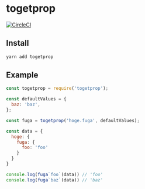# togetprop

[![CircleCI](https://circleci.com/gh/nju33/togetprop.svg?style=svg)](https://circleci.com/gh/nju33/togetprop)

## Install

```bash
yarn add togetprop
```

## Example

```javascript
const togetprop = require('togetprop');

const defaultValues = {
  baz: 'baz',
};

const fuga = togetprop('hoge.fuga', defaultValues);

const data = {
  hoge: {
    fuga: {
      foo: 'foo'
    }
  }
}

console.log(fuga`foo`(data)) // 'foo'
console.log(fuga`baz`(data)) // 'baz'
```
